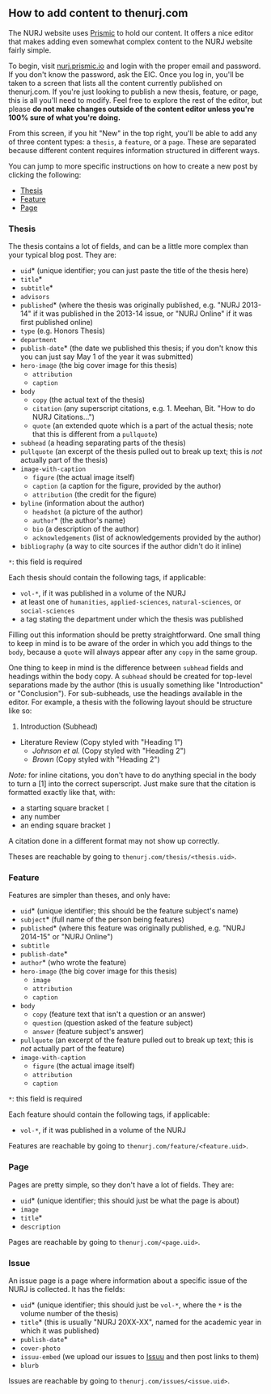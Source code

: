 ## How to add content to thenurj.com

The NURJ website uses [Prismic](https://prismic.io) to hold our content. It offers a nice editor that makes adding even somewhat complex content to the NURJ website fairly simple.

To begin, visit [nurj.prismic.io](https://nurj.prismic.io) and login with the proper email and password. If you don't know the password, ask the EIC. Once you log in, you'll be taken to a screen that lists all the content currently published on thenurj.com. If you're just looking to publish a new thesis, feature, or page, this is all you'll need to modify. Feel free to explore the rest of the editor, but please **do not make changes outside of the content editor unless you're 100% sure of what you're doing.**

From this screen, if you hit "New" in the top right, you'll be able to add any of three content types: a `thesis`, a `feature`, or a `page`. These are separated because different content requires information structured in different ways.

You can jump to more specific instructions on how to create a new post by clicking the following:
- [Thesis](#thesis)
- [Feature](#feature)
- [Page](#page)

### <a name="thesis">Thesis</a>

The thesis contains a lot of fields, and can be a little more complex than your typical blog post. They are:

- `uid`* (unique identifier; you can just paste the title of the thesis here)
- `title`*
- `subtitle`*
- `advisors`
- `published`* (where the thesis was originally published, e.g. "NURJ 2013-14" if it was published in the 2013-14 issue, or "NURJ Online" if it was first published online)
- `type` (e.g. Honors Thesis)
- `department`
- `publish-date`* (the date we published this thesis; if you don't know this you can just say May 1 of the year it was submitted)
- `hero-image` (the big cover image for this thesis)
  - `attribution`
  - `caption`
- `body`
  - `copy` (the actual text of the thesis)
  - `citation` (any superscript citations, e.g. 1. Meehan, Bit. "How to do NURJ Citations...")
  - `quote` (an extended quote which is a part of the actual thesis; note that this is different from a `pullquote`)
- `subhead` (a heading separating parts of the thesis)
- `pullquote` (an excerpt of the thesis pulled out to break up text; this is *not* actually part of the thesis)
- `image-with-caption`
  - `figure` (the actual image itself)
  - `caption` (a caption for the figure, provided by the author)
  - `attribution` (the credit for the figure)
- `byline` (information about the author)
  - `headshot` (a picture of the author)
  - `author`* (the author's name)
  - `bio` (a description of the author)
  - `acknowledgements` (list of acknowledgements provided by the author)
- `bibliography` (a way to cite sources if the author didn't do it inline)

`*`: this field is required

Each thesis should contain the following tags, if applicable:
- `vol-*`, if it was published in a volume of the NURJ
- at least one of `humanities`, `applied-sciences`, `natural-sciences`, or `social-sciences`
- a tag stating the department under which the thesis was published

Filling out this information should be pretty straightforward. One small thing to keep in mind is to be aware of the order in which you add things to the `body`, because a `quote` will always appear after any `copy` in the same group.

One thing to keep in mind is the difference between `subhead` fields and headings within the body copy. A `subhead` should be created for top-level separations made by the author (this is usually something like "Introduction" or "Conclusion"). For sub-subheads, use the headings available in the editor. For example, a thesis with the following layout should be structure like so:

1. Introduction (Subhead)
  - Literature Review (Copy styled with "Heading 1")
    * *Johnson et al.* (Copy styled with "Heading 2")
    * *Brown* (Copy styled with "Heading 2")

*Note:* for inline citations, you don't have to do anything special in the body to turn a [1] into the correct superscript. Just make sure that the citation is formatted exactly like that, with:
- a starting square bracket `[`
- any number
- an ending square bracket `]`

A citation done in a different format may not show up correctly.

Theses are reachable by going to `thenurj.com/thesis/<thesis.uid>`.

### <a name="feature">Feature</a>

Features are simpler than theses, and only have:

- `uid`* (unique identifier; this should be the feature subject's name)
- `subject`* (full name of the person being features)
- `published`* (where this feature was originally published, e.g. "NURJ 2014-15" or "NURJ Online")
- `subtitle`
- `publish-date`*
- `author`* (who wrote the feature)
- `hero-image` (the big cover image for this thesis)
  - `image`
  - `attribution`
  - `caption`
- `body`
  - `copy` (feature text that isn't a question or an answer)
  - `question` (question asked of the feature subject)
  - `answer` (feature subject's answer)
- `pullquote` (an excerpt of the feature pulled out to break up text; this is *not* actually part of the feature)
- `image-with-caption`
  - `figure` (the actual image itself)
  - `attribution`
  - `caption`

`*`: this field is required

Each feature should contain the following tags, if applicable:
- `vol-*`, if it was published in a volume of the NURJ

Features are reachable by going to `thenurj.com/feature/<feature.uid>`.

### <a name="page">Page</a>

Pages are pretty simple, so they don't have a lot of fields. They are:

- `uid`* (unique identifier; this should just be what the page is about)
- `image`
- `title`*
- `description`

Pages are reachable by going to `thenurj.com/<page.uid>`.

### <a name="issue">Issue</a>

An issue page is a page where information about a specific issue of the NURJ is collected. It has the fields:

- `uid`* (unique identifier; this should just be `vol-*`, where the `*` is the volume number  of the thesis)
- `title`* (this is usually "NURJ 20XX-XX", named for the academic year in which it was published)
- `publish-date`*
- `cover-photo`
- `issuu-embed` (we upload our issues to [Issuu](https://issuu.com) and then post links to them)
- `blurb`

Issues are reachable by going to `thenurj.com/issues/<issue.uid>`.
